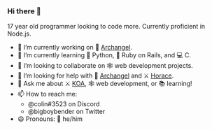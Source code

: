 ### Hi there 👋

17 year old programmer looking to code more. Currently proficient in Node.js.

- 🔭 I’m currently working on :angel: [Archangel](https://github.com/archangeldevs/archangel).
- 🌱 I’m currently learning :snake: Python, :train: Ruby on Rails, and :computer: C.
- 👯 I’m looking to collaborate on 🕸 web development projects.
- 🤔 I’m looking for help with :angel: [Archangel](https://github.com/archangeldevs/archangel) and ⚔ [Horace](https://github.com/knights-of-academia/horace).
- 💬 Ask me about ⚔ [KOA](https://knightsofacademia.org), 🕸 web development, or :books: learning!
- 📫 How to reach me: 
  - @colin#3523 on Discord
  - @bigboybender on Twitter
- 😄 Pronouns: :man: he/him
